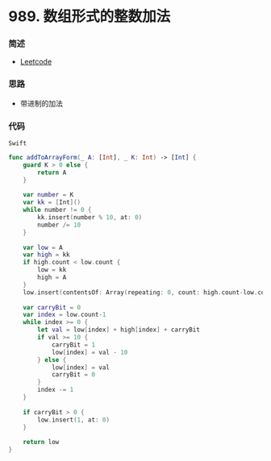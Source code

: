 # 989. 数组形式的整数加法

### 简述

- [Leetcode](https://leetcode-cn.com/problems/add-to-array-form-of-integer/)

### 思路

- 带进制的加法

### 代码

`Swift`

```swift
func addToArrayForm(_ A: [Int], _ K: Int) -> [Int] {
    guard K > 0 else {
        return A
    }
    
    var number = K
    var kk = [Int]()
    while number != 0 {
        kk.insert(number % 10, at: 0)
        number /= 10
    }
    
    var low = A
    var high = kk
    if high.count < low.count {
        low = kk
        high = A
    }
    low.insert(contentsOf: Array(repeating: 0, count: high.count-low.count), at: 0)
    
    var carryBit = 0
    var index = low.count-1
    while index >= 0 {
        let val = low[index] + high[index] + carryBit
        if val >= 10 {
            carryBit = 1
            low[index] = val - 10
        } else {
            low[index] = val
            carryBit = 0
        }
        index -= 1
    }
    
    if carryBit > 0 {
        low.insert(1, at: 0)
    }
    
    return low
}

```